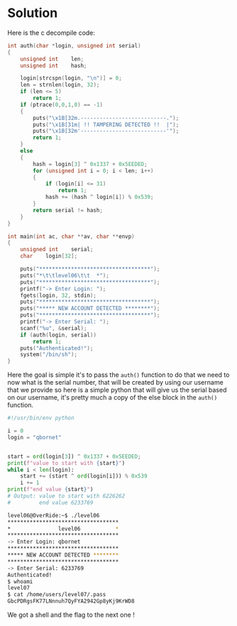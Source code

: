 # Solution

Here is the c decompile code:

```c
int auth(char *login, unsigned int serial)
{
    unsigned int    len;
    unsigned int    hash;

    login[strcspn(login, "\n")] = 0;
    len = strnlen(login, 32);
    if (len <= 5)
        return 1;
    if (ptrace(0,0,1,0) == -1)
    {
        puts("\x1B[32m.---------------------------.");
        puts("\x1B[31m| !! TAMPERING DETECTED !!  |");
        puts("\x1B[32m'---------------------------'");
        return 1;
    }
    else
    {
        hash = login[3] ^ 0x1337 + 0x5EEDED;
        for (unsigned int i = 0; i < len; i++)
        {
            if (login[i] <= 31)
                return 1;
            hash += (hash ^ login[i]) % 0x539;
        }
        return serial != hash;
    }
}

int main(int ac, char **av, char **envp)
{
    unsigned int    serial;
    char    login[32];

    puts("***********************************");
    puts("*\t\tlevel06\t\t  *");
    puts("***********************************");
    printf("-> Enter Login: ");
    fgets(login, 32, stdin);
    puts("***********************************");
    puts("***** NEW ACCOUNT DETECTED ********");
    puts("***********************************");
    printf("-> Enter Serial: ");
    scanf("%u", &serial);
    if (auth(login, serial))
        return 1;
    puts("Authenticated!");
    system("/bin/sh");
}
```

Here the goal is simple it's to pass the `auth()` function to do that we need to now what is the serial number,
that will be created by using our username that we provide so here is a simple python that will give us the serial based on our username,
it's pretty much a copy of the else block in the `auth()` function.

```python
#!/usr/bin/env python

i = 0
login = "qbornet"


start = ord(login[3]) ^ 0x1337 + 0x5EEDED;
print(f"value to start with {start}")
while i < len(login):
    start += (start ^ ord(login[i])) % 0x539
    i += 1
print(f"end value {start}")
# Output: value to start with 6226262
#         end value 6233769
```

```sh
level06@OverRide:~$ ./level06
***********************************
*               level06           *
***********************************
-> Enter Login: qbornet
***********************************
***** NEW ACCOUNT DETECTED ********
***********************************
-> Enter Serial: 6233769
Authenticated!
$ whoami
level07
$ cat /home/users/level07/.pass
GbcPDRgsFK77LNnnuh7QyFYA2942Gp8yKj9KrWD8
```

We got a shell and the flag to the next one !
